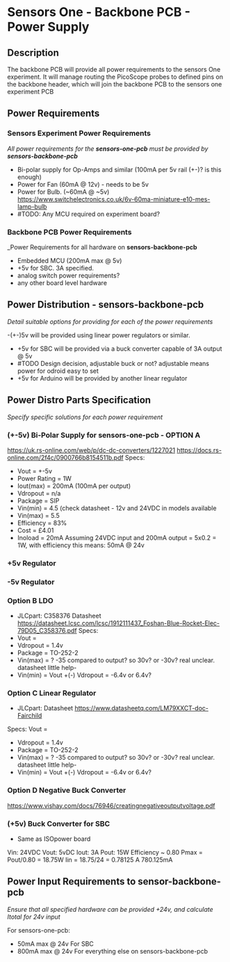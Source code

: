 # Sensors One - Backbone PCB - Power Supply 

## Description
The backbone PCB will provide all power requirements to the sensors One experiment. It will manage routing the PicoScope probes to defined pins on the backbone header, which will join the backbone PCB to the sensors one experiment PCB

## Power Requirements

### Sensors Experiment Power Requirements
_All power requirements for the **sensors-one-pcb** must be provided by **sensors-backbone-pcb**_

- Bi-polar supply for Op-Amps and similar (100mA per 5v rail (+-)? is this enough)
- Power for Fan (60mA @ 12v) - needs to be 5v
- Power for Bulb. (~60mA @ ~5v)
	https://www.switchelectronics.co.uk/6v-60ma-miniature-e10-mes-lamp-bulb
- #TODO: Any MCU required on experiment board?

### Backbone PCB Power Requirements
_Power Requirements for all hardware on **sensors-backbone-pcb**
- Embedded MCU (200mA max @ 5v)
- +5v for SBC. 3A specified.
- analog switch power requirements?
- any other board level hardware


## Power Distribution - sensors-backbone-pcb
_Detail suitable options for providing for each of the power requirements_

-(+-)5v will be provided using linear power regulators or similar.
- +5v for SBC will be provided via a buck converter capable of 3A output @ 5v 
- #TODO Design decision, adjustable buck or not? adjustable means power for odroid easy to set
- +5v for Arduino will be provided by another linear regulator
	

## Power Distro Parts Specification
_Specify specific solutions for each power requirement_

### (+-5v) Bi-Polar Supply for sensors-one-pcb - OPTION A
https://uk.rs-online.com/web/p/dc-dc-converters/1227021
https://docs.rs-online.com/2f4c/0900766b8154511b.pdf
Specs:
- Vout 			= +-5v 
- Power Rating 	= 1W
- Iout(max) 	= 200mA (100mA per output)
- Vdropout		= n/a
- Package 		= SIP
- Vin(min)	 	= 4.5  (check datasheet - 12v and 24VDC in models available
- Vin(max) 		= 5.5 
- Efficiency 	= 83%
- Cost			= £4.01
- Inoload		= 20mA
Assuming 24VDC input and 200mA output = 5x0.2 = 1W, with efficiency this means: 50mA @ 24v

### +5v Regulator
### -5v Regulator
### Option B LDO
- JLCpart: C358376
Datasheet
https://datasheet.lcsc.com/lcsc/1912111437_Foshan-Blue-Rocket-Elec-79D05_C358376.pdf
Specs:
- Vout = 
- Vdropout =  1.4v
- Package = TO-252-2
- Vin(max) = ? -35 compared to output? so 30v? or -30v? real unclear. datasheet little help-
- Vin(min) = Vout +(-) Vdropout = -6.4v or 6.4v?

### Option C Linear Regulator

- JLCpart: 
Datasheet
https://www.datasheetq.com/LM79XXCT-doc-Fairchild

Specs:
Vout =
- Vdropout =  1.4v
- Package = TO-252-2
- Vin(max) = ? -35 compared to output? so 30v? or -30v? real unclear. datasheet little help-
- Vin(min) = Vout +(-) Vdropout = -6.4v or 6.4v?	


###  Option D Negative Buck Converter
https://www.vishay.com/docs/76946/creatingnegativeoutputvoltage.pdf

### (+5v) Buck Converter for SBC
- Same as ISOpower board

Vin: 24VDC
Vout: 5vDC
Iout: 3A
Pout: 15W
Efficiency ~ 0.80
Pmax = Pout/0.80 = 18.75W
Iin =  18.75/24 = 0.78125 A 780.125mA

	
## Power Input Requirements to sensor-backbone-pcb
_Ensure that all specified hardware can be provided +24v, and calculate *Itotal* for 24v input_

For sensors-one-pcb:
- 50mA max @ 24v
For SBC
- 800mA max @ 24v
For everything else on sensors-backbone-pcb

